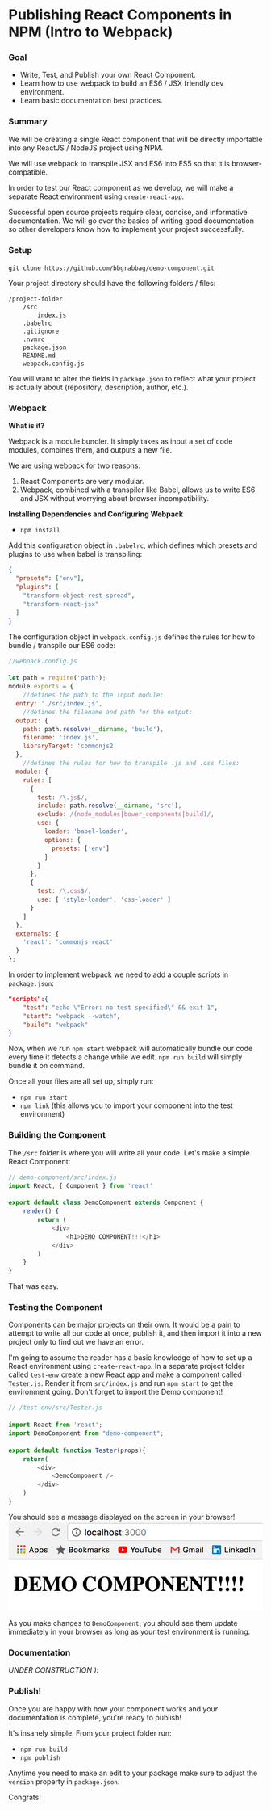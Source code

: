 # Publishing React Components in NPM (Intro to Webpack)

### Goal
- Write, Test, and Publish your own React Component.
- Learn how to use webpack to build an ES6 / JSX friendly dev environment.
- Learn basic documentation best practices.

### Summary

We will be creating a single React component that will be directly importable into any ReactJS / NodeJS project using NPM.

We will use webpack to transpile JSX and ES6 into ES5 so that it is browser-compatible. 

In order to test our React component as we develop, we will make a separate React environment using `create-react-app`.

Successful open source projects require clear, concise, and informative documentation. We will go over the basics of writing good documentation so other developers know how to implement your project successfully.

### Setup

`git clone https://github.com/bbgrabbag/demo-component.git`

Your project directory should have the following folders / files:
```
/project-folder
    /src
        index.js
    .babelrc
    .gitignore
    .nvmrc
    package.json
    README.md
    webpack.config.js
```

You will want to alter the fields in `package.json` to reflect what your project is actually about (repository, description, author, etc.).

### Webpack

**What is it?**

Webpack is a module bundler. It simply takes as input a set of code modules, combines them, and outputs a new file.

We are using webpack for two reasons:
1) React Components are very modular.
2) Webpack, combined with a transpiler like Babel, allows us to write ES6 and JSX without worrying about browser incompatibility.

**Installing Dependencies and Configuring Webpack**

- `npm install`

Add this configuration object in `.babelrc`, which defines which presets and plugins to use when babel is transpiling:
```json
{
  "presets": ["env"],
  "plugins": [
    "transform-object-rest-spread",
    "transform-react-jsx"
  ]
}
```

The configuration object in `webpack.config.js` defines the rules for how to bundle / transpile our ES6 code: 
```javascript
//webpack.config.js

let path = require('path');
module.exports = {
    //defines the path to the input module:
  entry: './src/index.js', 
    //defines the filename and path for the output:
  output: {
    path: path.resolve(__dirname, 'build'),
    filename: 'index.js',
    libraryTarget: 'commonjs2' 
  },
    //defines the rules for how to transpile .js and .css files:
  module: {
    rules: [
      {
        test: /\.js$/,
        include: path.resolve(__dirname, 'src'),
        exclude: /(node_modules|bower_components|build)/,
        use: {
          loader: 'babel-loader',
          options: {
            presets: ['env']
          }
        }
      },
      {
        test: /\.css$/,
        use: [ 'style-loader', 'css-loader' ]
      }
    ]
  },
  externals: {
    'react': 'commonjs react' 
  }
};

```
In order to implement webpack we need to add a couple scripts in `package.json`:
```json
"scripts":{
    "test": "echo \"Error: no test specified\" && exit 1",
    "start": "webpack --watch",
    "build": "webpack"
}
```
Now, when we run `npm start` webpack will automatically bundle our code every time it detects a change while we edit. `npm run build` will simply bundle it on command.

Once all your files are all set up, simply run:
- `npm run start`
- `npm link` (this allows you to import your component into the test environment)

### Building the Component
The `/src` folder is where you will write all your code. Let's make a simple React Component:
```javascript
// demo-component/src/index.js
import React, { Component } from 'react'

export default class DemoComponent extends Component {
    render() {
        return (
            <div>
                <h1>DEMO COMPONENT!!!</h1>
            </div>
        )
    }
}
```
That was easy.

### Testing the Component
Components can be major projects on their own. It would be a pain to attempt to write all our code at once, publish it, and then import it into a new project only to find out we have an error. 

I'm going to assume the reader has a basic knowledge of how to set up a React environment using `create-react-app`. In a separate project folder called `test-env` create a new React app and make a component called `Tester.js`. Render it from `src/index.js` and run `npm start` to get the environment going. Don't forget to import the Demo component!

```javascript
// /test-env/src/Tester.js

import React from 'react';
import DemoComponent from "demo-component";

export default function Tester(props){
    return(
        <div>
            <DemoComponent />
        </div>
    )
}
```
You should see a message displayed on the screen in your browser!
![demo-component](display.png "demo screenshot of react-pulser")

As you make changes to `DemoComponent`, you should see them update immediately in your browser as long as your test environment is running.

### Documentation

*UNDER CONSTRUCTION ):*

### Publish!

Once you are happy with how your component works and your documentation is complete, you're ready to publish!

It's insanely simple. From your project folder run:
- `npm run build`
- `npm publish`

Anytime you need to make an edit to your package make sure to adjust the `version` property in `package.json`.

Congrats!


